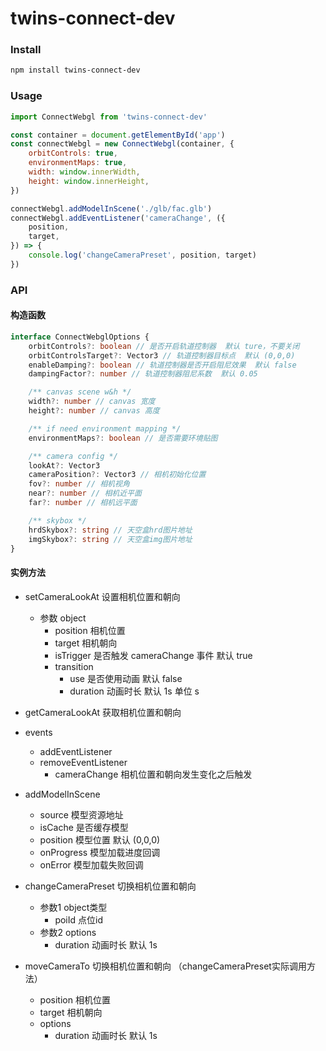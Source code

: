 # twins-connect-dev

### Install

```bash
npm install twins-connect-dev
```

### Usage

```js
import ConnectWebgl from 'twins-connect-dev'

const container = document.getElementById('app')
const connectWebgl = new ConnectWebgl(container, {
    orbitControls: true,
    environmentMaps: true,
    width: window.innerWidth,
    height: window.innerHeight,
})

connectWebgl.addModelInScene('./glb/fac.glb')
connectWebgl.addEventListener('cameraChange', ({
    position,
    target,
}) => {
    console.log('changeCameraPreset', position, target)
})
```


### API

#### 构造函数

```ts
interface ConnectWebglOptions {
    orbitControls?: boolean // 是否开启轨道控制器  默认 ture，不要关闭
    orbitControlsTarget?: Vector3 // 轨道控制器目标点  默认 (0,0,0)
    enableDamping?: boolean // 轨道控制器是否开启阻尼效果  默认 false
    dampingFactor?: number // 轨道控制器阻尼系数  默认 0.05

    /** canvas scene w&h */
    width?: number // canvas 宽度
    height?: number // canvas 高度

    /** if need environment mapping */
    environmentMaps?: boolean // 是否需要环境贴图

    /** camera config */
    lookAt?: Vector3
    cameraPosition?: Vector3 // 相机初始化位置
    fov?: number // 相机视角
    near?: number // 相机近平面
    far?: number // 相机远平面

    /** skybox */
    hrdSkybox?: string // 天空盒hrd图片地址
    imgSkybox?: string // 天空盒img图片地址
}
```

#### 实例方法
- setCameraLookAt  设置相机位置和朝向
    - 参数 object
        - position 相机位置
        - target 相机朝向
        - isTrigger 是否触发 cameraChange 事件 默认 true
        - transition
            - use 是否使用动画 默认 false
            - duration 动画时长 默认 1s 单位 s
    
- getCameraLookAt  获取相机位置和朝向
- events    
    - addEventListener
    - removeEventListener
        - cameraChange  相机位置和朝向发生变化之后触发
- addModelInScene
    - source 模型资源地址
    - isCache 是否缓存模型
    - position 模型位置 默认 (0,0,0)
    - onProgress 模型加载进度回调
    - onError 模型加载失败回调

- changeCameraPreset 切换相机位置和朝向 
    - 参数1 object类型
        - poiId 点位id
    - 参数2 options
        - duration 动画时长 默认 1s

- moveCameraTo 切换相机位置和朝向 （changeCameraPreset实际调用方法）
    - position 相机位置
    - target 相机朝向
    - options
        - duration 动画时长 默认 1s
    
